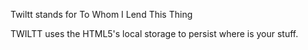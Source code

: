 Twiltt stands for To Whom I Lend This Thing

TWILTT uses the HTML5's local storage to persist where is your stuff.
